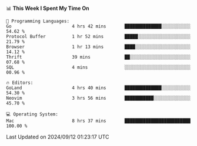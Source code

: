 <!--START_SECTION:waka-->
📊 **This Week I Spent My Time On** 

```text
💬 Programming Languages: 
Go                       4 hrs 42 mins       ██████████████░░░░░░░░░░░   54.62 % 
Protocol Buffer          1 hr 52 mins        █████░░░░░░░░░░░░░░░░░░░░   21.79 % 
Browser                  1 hr 13 mins        ████░░░░░░░░░░░░░░░░░░░░░   14.12 % 
Thrift                   39 mins             ██░░░░░░░░░░░░░░░░░░░░░░░   07.68 % 
SQL                      4 mins              ░░░░░░░░░░░░░░░░░░░░░░░░░   00.96 % 

🔥 Editors: 
GoLand                   4 hrs 40 mins       ██████████████░░░░░░░░░░░   54.30 % 
Neovim                   3 hrs 56 mins       ███████████░░░░░░░░░░░░░░   45.70 % 

💻 Operating System: 
Mac                      8 hrs 37 mins       █████████████████████████   100.00 % 
```


 Last Updated on 2024/09/12 01:23:17 UTC
<!--END_SECTION:waka-->
